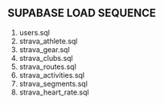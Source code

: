 ## SUPABASE LOAD SEQUENCE
1. users.sql
2. strava_athlete.sql  
3. strava_gear.sql
4. strava_clubs.sql
5. strava_routes.sql
6. strava_activities.sql
7. strava_segments.sql
8. strava_heart_rate.sql